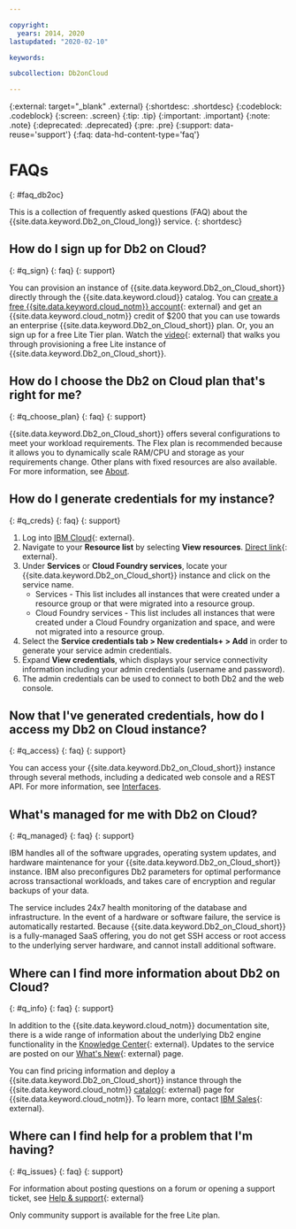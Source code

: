 ```yaml
---

copyright:
  years: 2014, 2020
lastupdated: "2020-02-10"

keywords: 

subcollection: Db2onCloud

---
```


<!-- Attribute definitions --> 
{:external: target="_blank" .external}
{:shortdesc: .shortdesc}
{:codeblock: .codeblock}
{:screen: .screen}
{:tip: .tip}
{:important: .important}
{:note: .note}
{:deprecated: .deprecated}
{:pre: .pre}
{:support: data-reuse='support'}
{:faq: data-hd-content-type='faq'}

# FAQs
{: #faq_db2oc}

This is a collection of frequently asked questions (FAQ) about the {{site.data.keyword.Db2_on_Cloud_long}} service.
{: shortdesc}

## How do I sign up for Db2 on Cloud?
{: #q_sign}
{: faq}
{: support}

You can provision an instance of {{site.data.keyword.Db2_on_Cloud_short}} directly through the {{site.data.keyword.cloud}} catalog. You can [create a free {{site.data.keyword.cloud_notm}} account](https://cloud.ibm.com/registration?target=%2Fcatalog%2Fservices%2Fdb2-warehouse){: external} and get an {{site.data.keyword.cloud_notm}} credit of $200 that you can use towards an enterprise {{site.data.keyword.Db2_on_Cloud_short}} plan. Or, you an sign up for a free Lite Tier plan. Watch the [video](https://www.youtube.com/watch?v=F_ylk44_WOg&feature=youtu.be){: external} that walks you through provisioning a free Lite instance of {{site.data.keyword.Db2_on_Cloud_short}}.

## How do I choose the Db2 on Cloud plan that's right for me?
{: #q_choose_plan}
{: faq}
{: support}

{{site.data.keyword.Db2_on_Cloud_short}} offers several configurations to meet your workload requirements. The Flex plan is recommended because it allows you to dynamically scale RAM/CPU and storage as your requirements change. Other plans with fixed resources are also available. For more information, see [About](/docs/Db2onCloud?topic=Db2onCloud-about).

## How do I generate credentials for my instance?
{: #q_creds}
{: faq}
{: support}

1. Log into [IBM Cloud](https://cloud.ibm.com){: external}.
2. Navigate to your **Resource list** by selecting **View resources**. [Direct link](https://cloud.ibm.com/resources){: external}.
3. Under **Services** or **Cloud Foundry services**, locate your {{site.data.keyword.Db2_on_Cloud_short}} instance and click on the service name.  
   - Services - This list includes all instances that were created under a resource group or that were migrated into a resource group.
   - Cloud Foundry services - This list includes all instances that were created under a Cloud Foundry organization and space, and were not migrated into a resource group.
4. Select the **Service credentials tab > New credentials+ > Add** in order to generate your service admin credentials.
5. Expand **View credentials**, which displays your service connectivity information including your admin credentials (username and password).
6. The admin credentials can be used to connect to both Db2 and the web console.


## Now that I've generated credentials, how do I access my Db2 on Cloud instance?
{: #q_access}
{: faq}
{: support}

You can access your {{site.data.keyword.Db2_on_Cloud_short}} instance through several methods, including a dedicated web console and a REST API. For more information, see [Interfaces](/docs/Db2onCloud?topic=Db2onCloud-interfaces).

## What's managed for me with Db2 on Cloud?
{: #q_managed}
{: faq}
{: support}

IBM handles all of the software upgrades, operating system updates, and hardware maintenance for your {{site.data.keyword.Db2_on_Cloud_short}} instance. IBM also preconfigures Db2 parameters for optimal performance across transactional workloads, and takes care of encryption and regular backups of your data. 

The service includes 24x7 health monitoring of the database and infrastructure. In the event of a hardware or software failure, the service is automatically restarted. Because {{site.data.keyword.Db2_on_Cloud_short}} is a fully-managed SaaS offering, you do not get SSH access or root access to the underlying server hardware, and cannot install additional software.

## Where can I find more information about Db2 on Cloud?
{: #q_info}
{: faq}
{: support}

In addition to the {{site.data.keyword.cloud_notm}} documentation site, there is a wide range of information about the underlying Db2 engine functionality in the [Knowledge Center](https://www.ibm.com/support/knowledgecenter/SSFMBX/com.ibm.swg.im.dashdb.kc.doc/welcome.html){: external}. Updates to the service are posted on our [What's New](https://www.ibm.com/support/pages/whats-new-ibm-db2-cloud){: external} page. 

You can find pricing information and deploy a {{site.data.keyword.Db2_on_Cloud_short}} instance through the {{site.data.keyword.cloud_notm}} [catalog](https://cloud.ibm.com/catalog/services/db2){: external} page for {{site.data.keyword.cloud_notm}}. To learn more, contact [IBM Sales](https://www.ibm.com/contact/us/en/){: external}.


## Where can I find help for a problem that I'm having?
{: #q_issues}
{: faq}
{: support}

For information about posting questions on a forum or opening a support ticket, see [Help & support](/docs/Db2onCloud?topic=Db2onCloud-help_support){: external}

Only community support is available for the free Lite plan.


